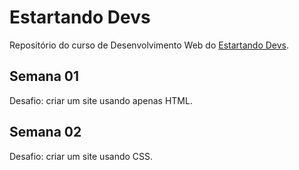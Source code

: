 # Estartando Devs

Repositório do curso de Desenvolvimento Web do [Estartando Devs](https://estartandodevs.com.br/).

## Semana 01
Desafio: criar um site usando apenas HTML.

## Semana 02
Desafio: criar um site usando CSS.
